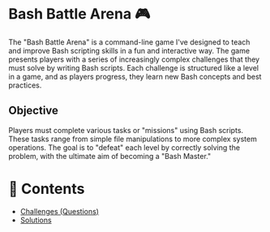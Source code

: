 # Bash Battle Arena 🎮

The "Bash Battle Arena" is a command-line game I've designed to teach and improve Bash scripting skills in a fun and interactive way. The game presents players with a series of increasingly complex challenges that they must solve by writing Bash scripts. Each challenge is structured like a level in a game, and as players progress, they learn new Bash concepts and best practices.

## Objective

Players must complete various tasks or "missions" using Bash scripts. These tasks range from simple file manipulations to more complex system operations. The goal is to "defeat" each level by correctly solving the problem, with the ultimate aim of becoming a "Bash Master."

# 📂 Contents

- [Challenges (Questions)](./challenges/)
- [Solutions](./solutions/)

